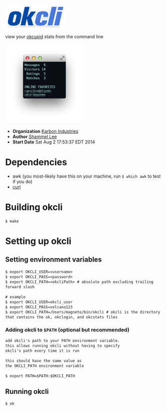 ![okcli](src/img/okcli_logo.png)

view your [okcupid][okcupidURL] stats from the command line

![screenshot](src/img/screenshot.png)

* **Organization** [Karbon Industries][companyURL]
* **Author** [Shammel Lee][authorURL]
* **Start Date** Sat Aug 2 17:53:37 EDT 2014

# Dependencies
* awk (you most-likely have this on your machine, run `$ which awk` to test if you do)
* [curl][curlURL]

# Building okcli
	$ make

# Setting up okcli

## Setting environment variables
	$ export OKCLI_USER=<username>
	$ export OKCLI_PASS=<password>
	$ export OKCLI_PATH=<okcliPath> # absolute path excluding trailing forward slash

	# example
	$ export OKCLI_USER=okcli_user
	$ export OKCLI_PASS=volcano123
	$ export OKCLI_PATH=/Users/magneto/bin/okcli # okcli is the directory that contains the ok, okclogin, and okcstats files

### Adding okcli to `$PATH` (optional but recommended)
	add okcli's path to your PATH environment variable.
	this allows running okcli without having to specify
	okcli's path every time it is run

	this should have the same value as
	the OKCLI_PATH environment variable

	$ export PATH=$PATH:$OKCLI_PATH

## Running okcli
	$ ok

[companyURL]: http://karbonindustri.es
[authorURL]: https://github.com/shammellee
[okcupidURL]: https://okcupid.com
[curlURL]: http://curl.haxx.se

